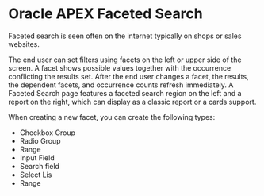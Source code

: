 # Oracle APEX Faceted Search

Faceted search is seen often on the internet typically on shops or sales websites. 

The end user can set filters using facets on the left or upper side of the screen. A facet shows possible values together with the occurrence conflicting the results set. After the end user changes a facet, the results, the dependent facets, and occurrence counts refresh immediately. A Faceted Search page features a faceted search region on the left and a report on the right, which can display as a classic report or a cards support.

When creating a new facet, you can create the following types: 

- Checkbox Group
- Radio Group
- Range
- Input Field
- Search field
- Select Lis
- Range